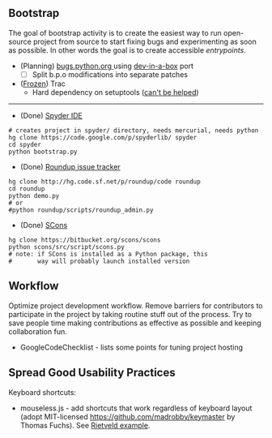 ## Bootstrap ##

The goal of bootstrap activity is to create the easiest way to run open-source project from source to start fixing bugs and experimenting as soon as possible. In other words the goal is to create accessible _entrypoints_.

  * (Planning) [bugs.python.org ](http://wiki.python.org/moin/TrackerDevelopment) using [dev-in-a-box](https://bitbucket.org/techtonik/devinabox/) port
    * [ ] Split b.p.o modifications into separate patches

  * ([Frozen](https://bitbucket.org/techtonik/trac-bootstrap-script/src)) Trac
    * Hard dependency on setuptools ([can't be helped](http://trac.edgewall.org/ticket/10419))


---


  * (Done) [Spyder IDE](http://code.google.com/p/spyderlib)
```
# creates project in spyder/ directory, needs mercurial, needs python
hg clone https://code.google.com/p/spyderlib/ spyder
cd spyder
python bootstrap.py
```
  * (Done) [Roundup issue tracker](http://roundup-tracker.org/)
```
hg clone http://hg.code.sf.net/p/roundup/code roundup
cd roundup
python demo.py
# or
#python roundup/scripts/roundup_admin.py
```
  * (Done) [SCons](http://www.scons.org/)
```
hg clone https://bitbucket.org/scons/scons
python scons/src/script/scons.py
# note: if SCons is installed as a Python package, this
#       way will probably launch installed version
```

## Workflow ##

Optimize project development workflow. Remove barriers for contributors to participate in the project by taking routine stuff out of the process. Try to save people time making contributions as effective as possible and keeping collaboration fun.

  * GoogleCodeChecklist - lists some points for tuning project hosting

## Spread Good Usability Practices ##

Keyboard shortcuts:
  * mouseless.js - add shortcuts that work regardless of keyboard layout (adopt MIT-licensed https://github.com/madrobby/keymaster by Thomas Fuchs). See [Rietveld example](http://codereview.appspot.com).